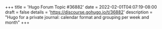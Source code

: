 +++
title = 'Hugo Forum Topic #36882'
date = 2022-02-01T04:07:19-08:00
draft = false
details = 'https://discourse.gohugo.io/t/36882'
description = "Hugo for a private journal: calendar format and grouping per week and month"
+++
